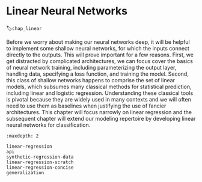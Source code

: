 # Linear Neural Networks
:label:`chap_linear`

Before we worry about making our neural networks deep,
it will be helpful to implement some shallow neural networks,
for which the inputs connect directly to the outputs.
This will prove important for a few reasons.
First, we get distracted by complicated architectures,
we can focus cover the basics of neural network training,
including parameterizing the output layer, handling data,
specifying a loss function, and training the model.
Second, this class of shallow networks happens
to comprise the set of linear models,
which subsumes many classical methods for statistical prediction,
including linear and logistic regression.
Understanding these classical tools is pivotal
because they are widely used in many contexts
and we will often need to use them as baselines
when justifying the use of fancier architectures.
This chapter will focus narrowly on linear regression
and the subsequent chapter will extend our modeling repertoire
by developing linear neural networks for classification.

```toc
:maxdepth: 2

linear-regression
api
synthetic-regression-data
linear-regression-scratch
linear-regression-concise
generalization
```

